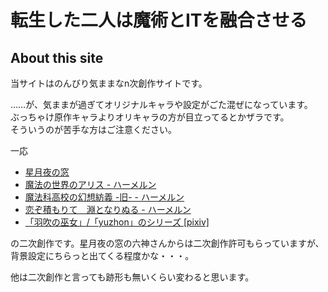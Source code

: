 # 転生した二人は魔術とITを融合させる

## About this site

当サイトはのんびり気ままなn次創作サイトです。

……が、気ままが過ぎてオリジナルキャラや設定がごた混ぜになっています。  
ぶっちゃけ原作キャラよりオリキャラの方が目立ってるとかザラです。  
そういうのが苦手な方はご注意ください。

一応

- [星月夜の窓](http://wayback.archive.org/web/20140501091437/http://hosidukiyo.at-ninja.jp/novel_c/cm_idx.html)
- [魔法の世界のアリス - ハーメルン](https://novel.syosetu.org/195)
- [魔法科高校の幻想紡義 -旧- - ハーメルン](https://novel.syosetu.org/8796/)
- [恋ぞ積もりて　淵となりぬる - ハーメルン](https://novel.syosetu.org/41759/)
- [「羽吹の巫女」/「yuzhon」のシリーズ [pixiv]](http://www.pixiv.net/series.php?id=606923)

の二次創作です。星月夜の窓の六神さんからは二次創作許可もらっていますが、背景設定にちらっと出てくる程度かな・・・。

他は二次創作と言っても跡形も無いくらい変わると思います。
